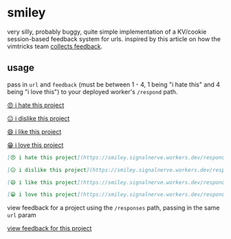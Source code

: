 # smiley

very silly, probably buggy, quite simple implementation of a KV/cookie session-based feedback system for urls. inspired by this article on how the vimtricks team [collects feedback](https://nimbleindustries.io/2020/04/29/how-we-collect-feedback-on-vimtricks/).

## usage

pass in `url` and `feedback` (must be between 1 - 4, 1 being "i hate this" and 4 being "i love this") to your deployed worker's `/respond` path.

[😠 i hate this project](https://smiley.signalnerve.workers.dev/respond?url=https://github.com/signalnerve/smiley&feedback=1)

[😐 i dislike this project](https://smiley.signalnerve.workers.dev/respond?url=https://github.com/signalnerve/smiley&feedback=2)

[😄 i like this project](https://smiley.signalnerve.workers.dev/respond?url=https://github.com/signalnerve/smiley&feedback=3)

[😁 i love this project](https://smiley.signalnerve.workers.dev/respond?url=https://github.com/signalnerve/smiley&feedback=4)

```markdown
[😠 i hate this project](https://smiley.signalnerve.workers.dev/respond?url=https://github.com/signalnerve/smiley&feedback=1)

[😐 i dislike this project](https://smiley.signalnerve.workers.dev/respond?url=https://github.com/signalnerve/smiley&feedback=2)

[😄 i like this project](https://smiley.signalnerve.workers.dev/respond?url=https://github.com/signalnerve/smiley&feedback=3)

[😁 i love this project](https://smiley.signalnerve.workers.dev/respond?url=https://github.com/signalnerve/smiley&feedback=4)
```

view feedback for a project using the `/responses` path, passing in the same `url` param

[view feedback for this project](https://smiley.signalnerve.workers.dev/responses?url=https://github.com/signalnerve/smiley)
